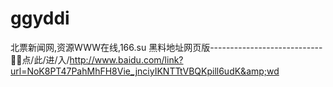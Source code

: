 # ggyddi
北票新闻网,资源WWW在线,166.su 黑料地址网页版----------------------------💢💢点/此/进/入/http://www.baidu.com/link?url=NoK8PT47PahMhFH8Vie_jnciyIKNTTtVBQKpill6udK&amp;wd
